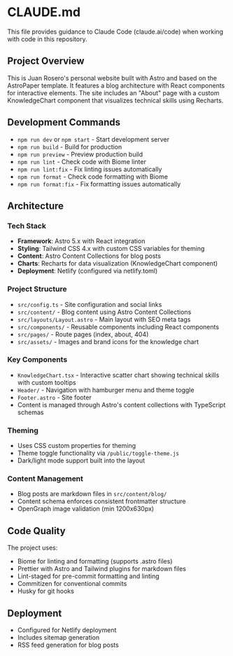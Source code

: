 # CLAUDE.md

This file provides guidance to Claude Code (claude.ai/code) when working with code in this repository.

## Project Overview

This is Juan Rosero's personal website built with Astro and based on the AstroPaper template. It features a blog architecture with React components for interactive elements. The site includes an "About" page with a custom KnowledgeChart component that visualizes technical skills using Recharts.

## Development Commands

- `npm run dev` or `npm start` - Start development server
- `npm run build` - Build for production
- `npm run preview` - Preview production build
- `npm run lint` - Check code with Biome linter
- `npm run lint:fix` - Fix linting issues automatically
- `npm run format` - Check code formatting with Biome
- `npm run format:fix` - Fix formatting issues automatically

## Architecture

### Tech Stack
- **Framework**: Astro 5.x with React integration
- **Styling**: Tailwind CSS 4.x with custom CSS variables for theming
- **Content**: Astro Content Collections for blog posts
- **Charts**: Recharts for data visualization (KnowledgeChart component)
- **Deployment**: Netlify (configured via netlify.toml)

### Project Structure
- `src/config.ts` - Site configuration and social links
- `src/content/` - Blog content using Astro Content Collections
- `src/layouts/Layout.astro` - Main layout with SEO meta tags
- `src/components/` - Reusable components including React components
- `src/pages/` - Route pages (index, about, 404)
- `src/assets/` - Images and brand icons for the knowledge chart

### Key Components
- `KnowledgeChart.tsx` - Interactive scatter chart showing technical skills with custom tooltips
- `Header/` - Navigation with hamburger menu and theme toggle
- `Footer.astro` - Site footer
- Content is managed through Astro's content collections with TypeScript schemas

### Theming
- Uses CSS custom properties for theming
- Theme toggle functionality via `/public/toggle-theme.js`
- Dark/light mode support built into the layout

### Content Management
- Blog posts are markdown files in `src/content/blog/`
- Content schema enforces consistent frontmatter structure
- OpenGraph image validation (min 1200x630px)

## Code Quality

The project uses:
- Biome for linting and formatting (supports .astro files)
- Prettier with Astro and Tailwind plugins for markdown files
- Lint-staged for pre-commit formatting and linting
- Commitizen for conventional commits
- Husky for git hooks

## Deployment

- Configured for Netlify deployment
- Includes sitemap generation
- RSS feed generation for blog posts